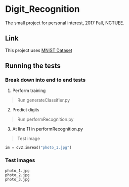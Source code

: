# Digit_Recognition
The small project for personal interest, 2017 Fall, NCTUEE.

## Link
This project uses [MNIST Dataset](http://yann.lecun.com/exdb/mnist/)

## Running the tests
### Break down into end to end tests
1. Perform training
> Run generateClassifier.py
2. Predict digits
> Run performRecognition.py
3. At line 11 in performRecognition.py
> Test image
```python
im = cv2.imread("photo_1.jpg")
```
### Test images
```
photo_1.jpg
photo_2.jpg
photo_3.jpg
```
